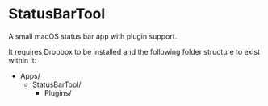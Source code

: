 # StatusBarTool
A small macOS status bar app with plugin support.

It requires Dropbox to be installed and the following folder structure to exist within it:
- Apps/
  - StatusBarTool/
    - Plugins/
